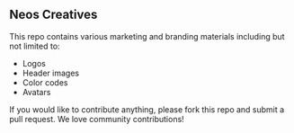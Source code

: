 ## Neos Creatives

This repo contains various marketing and branding materials including but not limited to:

- Logos
- Header images
- Color codes
- Avatars

If you would like to contribute anything, please fork this repo and submit a pull request.  We love community contributions!
